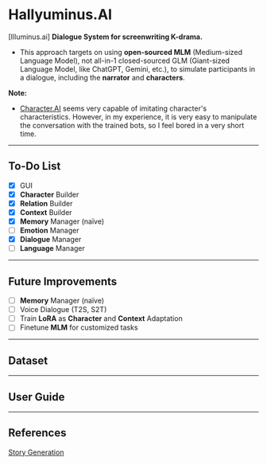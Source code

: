 # Hallyuminus.AI

[Illuminus.ai] **Dialogue System for screenwriting K-drama.**

- This approach targets on using **open-sourced MLM** (Medium-sized Language Model), not all-in-1 closed-sourced GLM (Giant-sized Language Model, like ChatGPT, Gemini, etc.), to simulate participants in a dialogue, including the **narrator** and **characters**.

**Note:** 
- [Character.AI](https://character.ai/) seems very capable of imitating character's characteristics. However, in my experience, it is very easy to manipulate the conversation with the trained bots, so I feel bored in a very short time.
--------------------------
## To-Do List

- [x] GUI
- [x] **Character** Builder
- [x] **Relation** Builder
- [x] **Context** Builder
- [x] **Memory** Manager (naïve)
- [ ] **Emotion** Manager
- [x] **Dialogue** Manager
- [ ] **Language** Manager

--------------------------
## Future Improvements

- [ ] **Memory** Manager (naïve)
- [ ] Voice Dialogue (T2S, S2T)
- [ ] Train **LoRA** as **Character** and **Context** Adaptation
- [ ] Finetune **MLM** for customized tasks

--------------------------
## Dataset

--------------------------
## User Guide

--------------------------
## References
[Story Generation](https://github.com/yingpengma/Awesome-Story-Generation)
